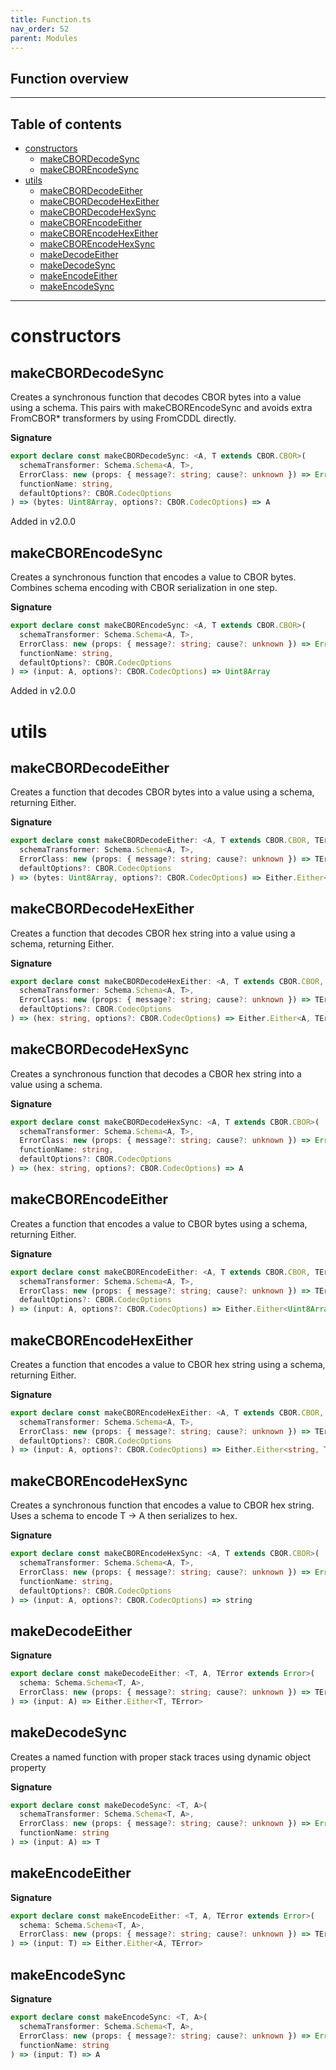 ```yaml
---
title: Function.ts
nav_order: 52
parent: Modules
---
```


## Function overview

---

<h2 class="text-delta">Table of contents</h2>

- [constructors](#constructors)
  - [makeCBORDecodeSync](#makecbordecodesync)
  - [makeCBOREncodeSync](#makecborencodesync)
- [utils](#utils)
  - [makeCBORDecodeEither](#makecbordecodeeither)
  - [makeCBORDecodeHexEither](#makecbordecodehexeither)
  - [makeCBORDecodeHexSync](#makecbordecodehexsync)
  - [makeCBOREncodeEither](#makecborencodeeither)
  - [makeCBOREncodeHexEither](#makecborencodehexeither)
  - [makeCBOREncodeHexSync](#makecborencodehexsync)
  - [makeDecodeEither](#makedecodeeither)
  - [makeDecodeSync](#makedecodesync)
  - [makeEncodeEither](#makeencodeeither)
  - [makeEncodeSync](#makeencodesync)

---

# constructors

## makeCBORDecodeSync

Creates a synchronous function that decodes CBOR bytes into a value using a schema.
This pairs with makeCBOREncodeSync and avoids extra FromCBOR\* transformers by using FromCDDL directly.

**Signature**

```ts
export declare const makeCBORDecodeSync: <A, T extends CBOR.CBOR>(
  schemaTransformer: Schema.Schema<A, T>,
  ErrorClass: new (props: { message?: string; cause?: unknown }) => Error,
  functionName: string,
  defaultOptions?: CBOR.CodecOptions
) => (bytes: Uint8Array, options?: CBOR.CodecOptions) => A
```

Added in v2.0.0

## makeCBOREncodeSync

Creates a synchronous function that encodes a value to CBOR bytes.
Combines schema encoding with CBOR serialization in one step.

**Signature**

```ts
export declare const makeCBOREncodeSync: <A, T extends CBOR.CBOR>(
  schemaTransformer: Schema.Schema<A, T>,
  ErrorClass: new (props: { message?: string; cause?: unknown }) => Error,
  functionName: string,
  defaultOptions?: CBOR.CodecOptions
) => (input: A, options?: CBOR.CodecOptions) => Uint8Array
```

Added in v2.0.0

# utils

## makeCBORDecodeEither

Creates a function that decodes CBOR bytes into a value using a schema, returning Either.

**Signature**

```ts
export declare const makeCBORDecodeEither: <A, T extends CBOR.CBOR, TError extends Error>(
  schemaTransformer: Schema.Schema<A, T>,
  ErrorClass: new (props: { message?: string; cause?: unknown }) => TError,
  defaultOptions?: CBOR.CodecOptions
) => (bytes: Uint8Array, options?: CBOR.CodecOptions) => Either.Either<A, TError>
```

## makeCBORDecodeHexEither

Creates a function that decodes CBOR hex string into a value using a schema, returning Either.

**Signature**

```ts
export declare const makeCBORDecodeHexEither: <A, T extends CBOR.CBOR, TError extends Error>(
  schemaTransformer: Schema.Schema<A, T>,
  ErrorClass: new (props: { message?: string; cause?: unknown }) => TError,
  defaultOptions?: CBOR.CodecOptions
) => (hex: string, options?: CBOR.CodecOptions) => Either.Either<A, TError>
```

## makeCBORDecodeHexSync

Creates a synchronous function that decodes a CBOR hex string into a value using a schema.

**Signature**

```ts
export declare const makeCBORDecodeHexSync: <A, T extends CBOR.CBOR>(
  schemaTransformer: Schema.Schema<A, T>,
  ErrorClass: new (props: { message?: string; cause?: unknown }) => Error,
  functionName: string,
  defaultOptions?: CBOR.CodecOptions
) => (hex: string, options?: CBOR.CodecOptions) => A
```

## makeCBOREncodeEither

Creates a function that encodes a value to CBOR bytes using a schema, returning Either.

**Signature**

```ts
export declare const makeCBOREncodeEither: <A, T extends CBOR.CBOR, TError extends Error>(
  schemaTransformer: Schema.Schema<A, T>,
  ErrorClass: new (props: { message?: string; cause?: unknown }) => TError,
  defaultOptions?: CBOR.CodecOptions
) => (input: A, options?: CBOR.CodecOptions) => Either.Either<Uint8Array, TError>
```

## makeCBOREncodeHexEither

Creates a function that encodes a value to CBOR hex string using a schema, returning Either.

**Signature**

```ts
export declare const makeCBOREncodeHexEither: <A, T extends CBOR.CBOR, TError extends Error>(
  schemaTransformer: Schema.Schema<A, T>,
  ErrorClass: new (props: { message?: string; cause?: unknown }) => TError,
  defaultOptions?: CBOR.CodecOptions
) => (input: A, options?: CBOR.CodecOptions) => Either.Either<string, TError>
```

## makeCBOREncodeHexSync

Creates a synchronous function that encodes a value to CBOR hex string.
Uses a schema to encode T -> A then serializes to hex.

**Signature**

```ts
export declare const makeCBOREncodeHexSync: <A, T extends CBOR.CBOR>(
  schemaTransformer: Schema.Schema<A, T>,
  ErrorClass: new (props: { message?: string; cause?: unknown }) => Error,
  functionName: string,
  defaultOptions?: CBOR.CodecOptions
) => (input: A, options?: CBOR.CodecOptions) => string
```

## makeDecodeEither

**Signature**

```ts
export declare const makeDecodeEither: <T, A, TError extends Error>(
  schema: Schema.Schema<T, A>,
  ErrorClass: new (props: { message?: string; cause?: unknown }) => TError
) => (input: A) => Either.Either<T, TError>
```

## makeDecodeSync

Creates a named function with proper stack traces using dynamic object property

**Signature**

```ts
export declare const makeDecodeSync: <T, A>(
  schemaTransformer: Schema.Schema<T, A>,
  ErrorClass: new (props: { message?: string; cause?: unknown }) => Error,
  functionName: string
) => (input: A) => T
```

## makeEncodeEither

**Signature**

```ts
export declare const makeEncodeEither: <T, A, TError extends Error>(
  schema: Schema.Schema<T, A>,
  ErrorClass: new (props: { message?: string; cause?: unknown }) => TError
) => (input: T) => Either.Either<A, TError>
```

## makeEncodeSync

**Signature**

```ts
export declare const makeEncodeSync: <T, A>(
  schemaTransformer: Schema.Schema<T, A>,
  ErrorClass: new (props: { message?: string; cause?: unknown }) => Error,
  functionName: string
) => (input: T) => A
```
